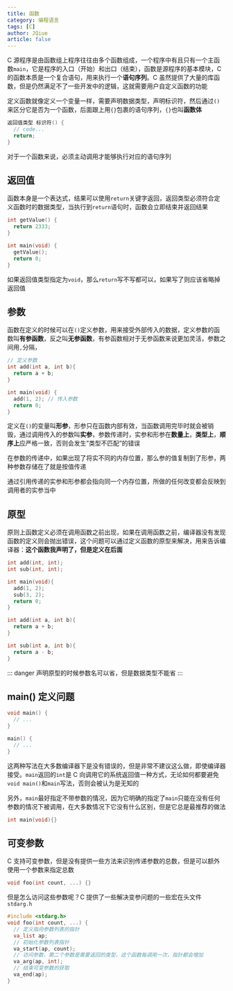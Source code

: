 ```yaml
---
title: 函数
category: 编程语言
tags: [C]
author: JQiue
article: false
---
```


C 源程序是由函数组上程序往往由多个函数组成，一个程序中有且只有一个主函数`main`，它是程序的入口（开始）和出口（结束），函数是源程序的基本模块，C 的函数本质是一个复合语句，用来执行一个**语句序列**。C 虽然提供了大量的库函数，但是仍然满足不了一些开发中的逻辑，这就需要用户自定义函数的功能

定义函数就像定义一个变量一样，需要声明数据类型，声明标识符，然后通过`()`来区分它是否为一个函数，后面跟上用`{}`包裹的语句序列，`{}`也叫**函数体**

```c
返回值类型 标识符() {
  // code...
  return;
}
```

对于一个函数来说，必须主动调用才能够执行对应的语句序列

## 返回值

函数本身是一个表达式，结果可以使用`return`关键字返回，返回类型必须符合定义函数时的数据类型，当执行到`return`语句时，函数会立即结束并返回结果

```c
int getValue() {
  return 2333;
}

int main(void) {
  getValue();
  return 0;
}
```

如果返回值类型指定为`void`，那么`return`写不写都可以，如果写了则应该省略掉返回值

## 参数

函数在定义的时候可以在`()`定义参数，用来接受外部传入的数据，定义参数的函数叫**有参函数**，反之叫**无参函数**，有参函数相对于无参函数来说更加灵活，参数之间用`,`分隔，

```c
// 定义参数
int add(int a, int b){
  return a + b;
}

int main(void) {
  add(1, 2); // 传入参数
  return 0;
}
```

定义在`()`的变量叫**形参**，形参只在函数内部有效，当函数调用完毕时就会被销毁，通过调用传入的参数叫**实参**，参数传递时，实参和形参在**数量上**，**类型上**，**顺序上**应严格一致，否则会发生”类型不匹配”的错误

在参数的传递中，如果出现了将实不同的内存位置，那么参的值复制到了形参，两种参数存储在了就是按值传递

通过引用传递的实参和形参都会指向同一个内存位置，所做的任何改变都会反映到调用者的实参当中

## 原型

原则上函数定义必须在调用函数之前出现，如果在调用函数之前，编译器没有发现函数的定义则会抛出错误，这个问题可以通过定义函数的原型来解决，用来告诉编译器：**这个函数我声明了，但是定义在后面**

```c
int add(int, int);
int sub(int, int);

int main(void){
  add(1, 2);
  sub(3, 2);
  return 0;
}

int add(int a, int b){
  return a + b;
}

int sub(int a, int b){
  return a - b;
}
```

::: danger
声明原型的时候参数名可以省，但是数据类型不能省
:::

## main() 定义问题

```c
void main() {
  // ...
}
```

```c
main() {
  // ...
}
```

这两种写法在大多数编译器下是没有错误的，但是非常不建议这么做，即使编译器接受。`main`返回的`int`是 C 向调用它的系统返回值一种方式，无论如何都要避免`void main()`和`main`写法，否则会被认为是无知的

另外，`main`最好指定不带参数的情况，因为它明确的指定了`main`只能在没有任何参数的情况下被调用，在大多数情况下它没有什么区别，但是它总是最推荐的做法

```c
int main(void){}
```

## 可变参数

C 支持可变参数，但是没有提供一些方法来识别传递参数的总数，但是可以额外使用一个参数来指定总数

```c
void foo(int count, ...) {}
```

但是怎么访问这些参数呢？C 提供了一些解决变参问题的一些宏在头文件`stdarg.h`

```c
#include <stdarg.h>
void foo(int count, ...) {
  // 定义指向参数列表的指针
  va_list ap;
  // 初始化参数列表指针
  va_start(ap, count);
  // 访问参数，第二个参数是需要返回的类型，这个函数每调用一次，指针都会增加
  va_arg(ap, int);
  // 结束可变参数的获取
  va_end(ap);
}
```
